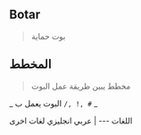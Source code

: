 ## Botar
> بوت حماية

## المخطط
> مخطط يبين طريقة عمل البوت 

_ البوت يعمل ب `/, !, #` _

اللغات 
--- |
عربي
انجليزي
لغات اخرى

